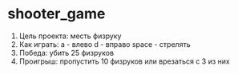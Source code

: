 # shooter_game
1. Цель проекта: месть физруку
2. Как играть: 
a - влево
d - вправо
space - стрелять
3. Победа: убить 25 физруков
4. Проигрыш: пропустить 10 физруков или врезаться с 3 из них
